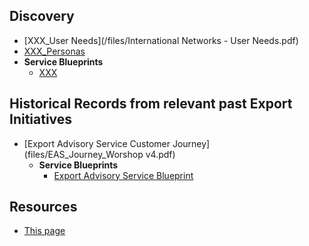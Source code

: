 
## Discovery
- [XXX_User Needs](/files/International Networks - User Needs.pdf)
- [XXX_Personas](/files/Scotland_PLC_Personas.pdf)
- **Service Blueprints**
  - [XXX](files/EAS_Bluprint.pdf)


## Historical Records from relevant past Export Initiatives

- [Export Advisory Service Customer Journey](files/EAS_Journey_Worshop v4.pdf)
  - **Service Blueprints**
    - [Export Advisory Service Blueprint](files/EAS_15.pdf)


## Resources
- [This page](https://scotentsd.github.io/export/)
